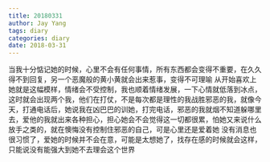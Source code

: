 ```yaml
---
title: 20180331
author: Jay Yang
tags: diary
categories: diary
date: 2018-03-31
---
```


当我十分惦记她的时候，心里不会有任何事情，所有东西都会变得不重要，在久久得不到回复，另一个恶魔般的黄小黄就会出来惹事，变得不可理喻
从开始喜欢上她就是这幅模样，情绪会不受控制，我也顺着情绪发展，一下心情就低落到冰点，这时就会出现两个我，他们在打仗，不是每次都是理性的我战胜邪恶的我，就像今天，打通电话后，她说我在凶巴巴的训她，打完电话，邪恶的我就烟不知道躲哪里去，爱他的我就出来各种担心，担心她会不会觉得这一切都很累，怕她又来说什么放手之类的，就在懊悔没有控制住邪恶的自己，可是心里还是爱着她
没有消息也很习惯了，爱她的时候并不会在意，可能是太想她了，找存在感的时候就会这样，只能说没有能强大到她不去理会这个世界
